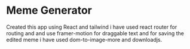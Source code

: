 # Meme Generator

Created this app using React and tailwind i have used react router for routing and and use framer-motion for draggable text and for saving the edited meme i have used dom-to-image-more and downloadjs.
